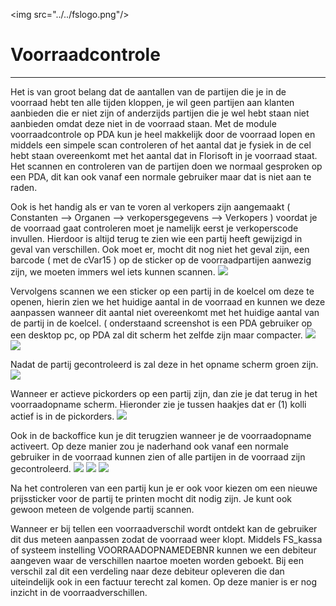 \<img src="../../fslogo.png"/>


# Voorraadcontrole
-----

Het is van groot belang dat de aantallen van de partijen die je in de voorraad hebt ten alle tijden kloppen, je wil geen partijen aan klanten aanbieden die er niet zijn of anderzijds partijen die je wel hebt staan niet aanbieden omdat deze niet in de voorraad staan.
Met de module voorraadcontrole op PDA kun je heel makkelijk door de voorraad lopen en middels een simpele scan controleren of het aantal dat je fysiek in de cel hebt staan overeenkomt met het aantal dat in Florisoft in je voorraad staat.
Het scannen en controleren van de partijen doen we normaal gesproken op een PDA, dit kan ook vanaf een normale gebruiker maar dat is niet aan te raden.
 
Ook is het handig als er van te voren al verkopers zijn aangemaakt ( Constanten --> Organen --> verkopersgegevens --> Verkopers ) voordat je de voorraad gaat controleren moet je namelijk eerst je verkoperscode invullen. Hierdoor is altijd terug te zien wie een partij heeft gewijzigd in geval van verschillen.
Ook moet er, mocht dit nog niet het geval zijn, een barcode ( met de cVar15 ) op de sticker op de voorraadpartijen aanwezig zijn, we moeten immers wel iets kunnen scannen.
 <img src=".voorraadcontrole/.media/foto1.png" />
 
 
Vervolgens scannen we een sticker op een partij in de koelcel om deze te openen, hierin zien we het huidige aantal in de voorraad en kunnen we deze aanpassen wanneer dit aantal niet overeenkomt met het huidige aantal van de partij in de koelcel. ( onderstaand screenshot is een PDA gebruiker op een desktop pc, op PDA zal dit scherm het zelfde zijn maar compacter.
<img src=".voorraadcontrole/.media/foto2.png" />
<img src=".voorraadcontrole/.media/foto3.png" />

Nadat de partij gecontroleerd is zal deze in het opname scherm groen zijn.
<img src=".voorraadcontrole/.media/foto4.png" />
 
Wanneer er actieve pickorders op een partij zijn, dan zie je dat terug in het voorraadopname scherm. 
Hieronder zie je tussen haakjes dat er (1) kolli actief is in de pickorders.
 <img src=".voorraadcontrole/.media/foto5.png" /> 

 
Ook in de backoffice kun je dit terugzien wanneer je de voorraadopname activeert. Op deze manier zou je naderhand ook vanaf een normale gebruiker in de voorraad kunnen zien of alle partijen in de voorraad zijn gecontroleerd.
<img src=".voorraadcontrole/.media/foto6.png" /> 
<img src=".voorraadcontrole/.media/foto7.png" />
<img src=".voorraadcontrole/.media/foto8.png" />

Na het controleren van een partij kun je er ook voor kiezen om een nieuwe prijssticker voor de partij te printen mocht dit nodig zijn. Je kunt ook gewoon meteen de volgende partij scannen.
 
Wanneer er bij tellen een voorraadverschil wordt ontdekt kan de gebruiker dit dus meteen aanpassen zodat de voorraad weer klopt. Middels FS_kassa of systeem instelling VOORRAADOPNAMEDEBNR kunnen we een debiteur aangeven waar de verschillen naartoe moeten worden geboekt. Bij een verschil zal dit een verdeling naar deze debiteur opleveren die dan uiteindelijk ook in een factuur terecht zal komen. Op deze manier is er nog inzicht in de voorraadverschillen.
 
 
